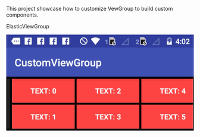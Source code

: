 This project showcase how to customize VewGroup to build custom components.

ElasticViewGroup

![Screenshot](/screenshots/elasticviewgroup.gif)